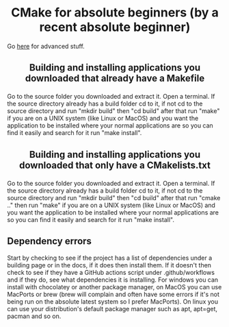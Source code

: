 

<h1 align=center>CMake for absolute beginners (by a recent absolute beginner)</h1>

Go [here](https://makefiletutorial.com/) for advanced stuff. 


## <p style="text-align: center;">Building and installing applications you downloaded that already have a Makefile</p>

Go to the source folder you downloaded and extract it. Open a terminal. If the source directory already has a build folder cd to it, if not cd to the source directory and run "mkdir build" then "cd build" after that run "make" if you are on a UNIX system (like Linux or MacOS) and you want the application to be installed where your normal applications are so you can find it easily and search for it run "make install". 


## <p style="text-align: center;">Building and installing applications you downloaded that only have a CMakelists.txt</p>

Go to the source folder you downloaded and extract it. Open a terminal. If the source directory already has a build folder cd to it, if not cd to the source directory and run "mkdir build" then "cd build" after that run "cmake .." then run "make" if you are on a UNIX system (like Linux or MacOS) and you want the application to be installed where your normal applications are so you can find it easily and search for it run "make install". 


## Dependency errors 

Start by checking to see if the project has a list of dependencies under a building page or in the docs, if it does then install them. If it doesn't then check to see if they have a GitHub actions script under .github/workflows and if they do, see what dependencies it is installing. For windows you can install with chocolatey or another package manager, on MacOS you can use MacPorts or brew (brew will complain and often have some errors if it's not being run on the absolute latest system so I prefer MacPorts). On linux you can use your distribution's default package manager such as apt, apt=get, pacman and so on. 





